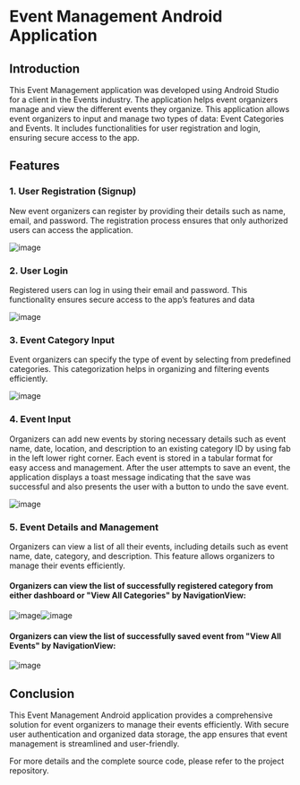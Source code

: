 # Event Management Android Application

## Introduction

This Event Management application was developed using Android Studio for a client in the Events industry. The application helps event organizers manage and view the different events they organize.
This application allows event organizers to input and manage two types of data: Event Categories and Events. It includes functionalities for user registration and login, ensuring secure access to the app.

## Features

### 1. User Registration (Signup)

New event organizers can register by providing their details such as name, email, and password. The registration process ensures that only authorized users can access the application.

![image](https://github.com/user-attachments/assets/6648dd7f-554d-4224-a5f3-fdd1c3f3d612)


### 2. User Login

Registered users can log in using their email and password. This functionality ensures secure access to the app’s features and data

![image](https://github.com/user-attachments/assets/a1930e6d-4553-48d5-b6bd-0ecda6538e39)


### 3. Event Category Input

Event organizers can specify the type of event by selecting from predefined categories. This categorization helps in organizing and filtering events efficiently.

![image](https://github.com/user-attachments/assets/247989ab-729b-445e-aeff-9b7ab9e58bd0)


### 4. Event Input

Organizers can add new events by storing necessary details such as event name, date, location, and description to an existing category ID by using fab in the left lower right corner. Each event is stored in a tabular format for easy access and management.
After the user attempts to save an event, the application displays a toast message indicating that the save was successful and also presents the user with a button to undo the save event.

![image](https://github.com/user-attachments/assets/d2a52e6b-8873-4bcb-85db-7e2c9096ba1c)


### 5. Event Details and Management

Organizers can view a list of all their events, including details such as event name, date, category, and description. This feature allows organizers to manage their events efficiently.

#### Organizers can view the list of successfully registered category from either dashboard or "View All Categories" by NavigationView:
![image](https://github.com/user-attachments/assets/7606c1bb-caa8-4720-a856-5cb228f6a137)![image](https://github.com/user-attachments/assets/6641ef1f-4835-4d6f-8838-5ff2c41305c5)

#### Organizers can view the list of successfully saved event from "View All Events" by NavigationView:
![image](https://github.com/user-attachments/assets/11e98162-3748-49dd-8842-da428e8b692f)



## Conclusion

This Event Management Android application provides a comprehensive solution for event organizers to manage their events efficiently. With secure user authentication and organized data storage, the app ensures that event management is streamlined and user-friendly.

For more details and the complete source code, please refer to the project repository.
